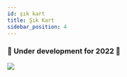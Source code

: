 ```yaml
---
id: şık kart
title: Şık Kart
sidebar_position: 4
---
```


### 🚧 Under development for 2022 🚧

![](/img/niftykart_v01.png)
